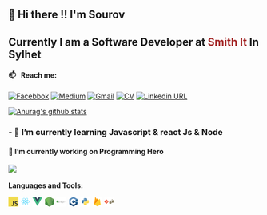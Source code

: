 <h2>👋  Hi there  !! I'm Sourov</h2>

<h2>Currently I am a Software Developer at <a href="https://smithitbd.com/" style="color:brown;text-decoration:none">Smith It</a> In Sylhet</h2>

#### 📫 &nbsp; Reach me:

[![Facebbok](https://img.shields.io/badge/social--badge?style=social&label=Facebook&logo=facebook)](https://web.facebook.com/sourovpurkayastha.dibyo)
[![Medium](https://img.shields.io/badge/social--badge?style=social&label=Medium&logo=medium)](https://dibyopurkayastha.medium.com/)
[![Gmail](https://img.shields.io/badge/social--badge?style=social&label=email&logo=gmail)](mailto:dibyopurkayastha@gmail.com)
[![CV](https://img.shields.io/badge/social--badge?style=social&label=DownLoadCV&logo=gmail)](https://drive.google.com/file/d/1IJLJ5AtqhAoY3ZyDPlKP9Azy3TCyUrcW/view?usp=sharing)
[![Linkedin URL](https://img.shields.io/badge/social--badge?style=social&label=linkedin&logo=linkedin)](https://www.linkedin.com/in/sourov-purkayastha/)

[![Anurag's github stats](https://github-readme-stats.vercel.app/api?username=Dibyo178)](https://github.com/anuraghazra/github-readme-stats)
</br>
<h3>- 🌱 I’m currently learning  Javascript & react Js & Node</h3>
<h4> 🔭 I’m currently working on Programming Hero</h4>

<img src="https://raw.githubusercontent.com/shakilmahammud/shakilmahammud/master/Night-Coding.gif">

**Languages and Tools:**  

<code><img height="20" src="https://raw.githubusercontent.com/github/explore/80688e429a7d4ef2fca1e82350fe8e3517d3494d/topics/javascript/javascript.png"></code>
<code><img height="20" src="https://raw.githubusercontent.com/github/explore/80688e429a7d4ef2fca1e82350fe8e3517d3494d/topics/react/react.png"></code>
<code><img height="20" src="https://raw.githubusercontent.com/github/explore/80688e429a7d4ef2fca1e82350fe8e3517d3494d/topics/vue/vue.png"></code>
<code><img height="20" src="https://raw.githubusercontent.com/github/explore/80688e429a7d4ef2fca1e82350fe8e3517d3494d/topics/nodejs/nodejs.png"></code>
<code><img height="20" src="https://raw.githubusercontent.com/github/explore/80688e429a7d4ef2fca1e82350fe8e3517d3494d/topics/mongodb/mongodb.png"></code>
<code><img height="20" src="https://raw.githubusercontent.com/github/explore/80688e429a7d4ef2fca1e82350fe8e3517d3494d/topics/cpp/cpp.png"></code>
<code><img height="20" src="https://raw.githubusercontent.com/github/explore/80688e429a7d4ef2fca1e82350fe8e3517d3494d/topics/python/python.png"></code>
<code><img height="20" src="https://raw.githubusercontent.com/github/explore/80688e429a7d4ef2fca1e82350fe8e3517d3494d/topics/firebase/firebase.png"></code>
<code><img height="20" src="https://raw.githubusercontent.com/github/explore/80688e429a7d4ef2fca1e82350fe8e3517d3494d/topics/git/git.png"></code>


<!--
**Dibyo178/Dibyo178** is a ✨ _special_ ✨ repository because its `README.md` (this file) appears on your GitHub profile.

Here are some ideas to get you started:

- 🔭 I’m currently working on ...
- 🌱 I’m currently learning ...
- 👯 I’m looking to collaborate on ...
- 🤔 I’m looking for help with ...
- 💬 Ask me about ...
- 📫 How to reach me: ...
- 😄 Pronouns: ...
- ⚡ Fun fact: ...
-->
